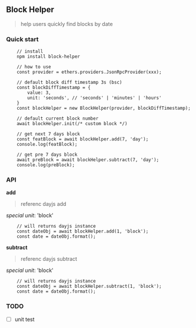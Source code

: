 ## Block Helper

> help users quickly find blocks by date

### Quick start

```
    // install
    npm install block-helper

    // how to use
    const provider = ethers.providers.JsonRpcProvider(xxx);

    // default block diff timestamp 3s (bsc)
    const blockDiffTimestamp = {
        value: 3,
        unit: 'seconds', // 'seconds' | 'minutes' | 'hours'
    }
    const blockHelper = new BlockHelper(provider, blockDiffTimestamp);

    // default current block number
    await blockHelper.init(/* custom block */)

    // get next 7 days block
    const featBlock = await blockHelper.add(7, 'day');
    console.log(featBlock);

    // get pre 7 days block
    await preBlock = await blockHelper.subtract(7, 'day');
    console.log(preBlock);
```

### API

**add**
> referenc dayjs add

*special unit*: 'block'

```
    // will returns dayjs instance
    const dateObj = await blockHelper.add(1, 'block');
    const date = dateObj.format();
```

**subtract**
> referenc dayjs subtract

*special unit*: 'block'

```
    // will returns dayjs instance
    const dateObj = await blockHelper.subtract(1, 'block');
    const date = dateObj.format();
```

### TODO

- [ ] unit test
